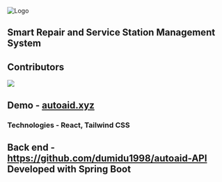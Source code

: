 ![Logo](https://user-images.githubusercontent.com/50117273/134558537-053455fa-cd82-4d98-b8ae-7cea50feefb1.png)


## Smart Repair and Service Station Management System

## Contributors 
<a href="https://github.com/dumidu1998/autoaid-front/graphs/contributors">
  <img src="https://contrib.rocks/image?repo=dumidu1998/autoaid-front" />
</a>

## Demo - [autoaid.xyz](http://autoaid.xyz)

### Technologies - React, Tailwind CSS 

## Back end - https://github.com/dumidu1998/autoaid-API Developed with Spring Boot
<!-- abc -->


